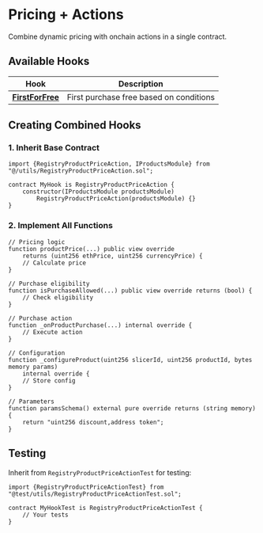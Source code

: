 # Pricing + Actions

Combine dynamic pricing with onchain actions in a single contract.

## Available Hooks

| Hook | Description |
|------|-------------|
| **[FirstForFree](./FirstForFree/)** | First purchase free based on conditions |

## Creating Combined Hooks

### 1. Inherit Base Contract

```solidity
import {RegistryProductPriceAction, IProductsModule} from "@/utils/RegistryProductPriceAction.sol";

contract MyHook is RegistryProductPriceAction {
    constructor(IProductsModule productsModule) 
        RegistryProductPriceAction(productsModule) {}
}
```

### 2. Implement All Functions

```solidity
// Pricing logic
function productPrice(...) public view override 
    returns (uint256 ethPrice, uint256 currencyPrice) {
    // Calculate price
}

// Purchase eligibility
function isPurchaseAllowed(...) public view override returns (bool) {
    // Check eligibility
}

// Purchase action
function _onProductPurchase(...) internal override {
    // Execute action
}

// Configuration
function _configureProduct(uint256 slicerId, uint256 productId, bytes memory params) 
    internal override {
    // Store config
}

// Parameters
function paramsSchema() external pure override returns (string memory) {
    return "uint256 discount,address token";
}
```

## Testing

Inherit from `RegistryProductPriceActionTest` for testing:

```solidity
import {RegistryProductPriceActionTest} from "@test/utils/RegistryProductPriceActionTest.sol";

contract MyHookTest is RegistryProductPriceActionTest {
    // Your tests
}
```